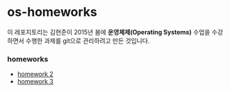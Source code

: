 # os-homeworks

이 레포지토리는 김현준이 2015년 봄에 **운영체제(Operating Systems)** 수업을 수강하면서 수행한 과제를 git으로 관리하려고 만든 것입니다.

### homeworks

* [homework 2](https://github.com/yoloseem/os-homeworks/tree/master/hw2)
* [homework 3](https://github.com/yoloseem/os-homeworks/tree/master/hw3)
